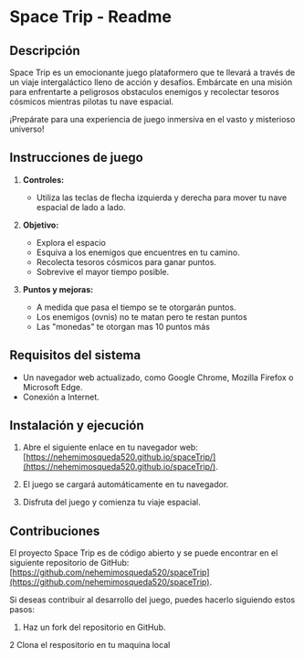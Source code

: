 # Space Trip - Readme

## Descripción

Space Trip es un emocionante juego plataformero que te llevará a través de un viaje intergaláctico lleno de acción y desafíos. Embárcate en una misión para enfrentarte a peligrosos obstaculos enemigos y recolectar tesoros cósmicos mientras pilotas tu nave espacial.

¡Prepárate para una experiencia de juego inmersiva en el vasto y misterioso universo!

## Instrucciones de juego

1. **Controles:**
   - Utiliza las teclas de flecha izquierda y derecha para mover tu nave espacial de lado a lado.

2. **Objetivo:**
   - Explora el espacio 
   - Esquiva a los enemigos que encuentres en tu camino.
   - Recolecta tesoros cósmicos para ganar puntos.
   - Sobrevive el mayor tiempo posible.

3. **Puntos y mejoras:**
   - A medida que pasa el tiempo se te otorgarán puntos.
   - Los enemigos (ovnis) no te matan pero te restan puntos
   - Las "monedas" te otorgan mas 10 puntos más
  
## Requisitos del sistema

- Un navegador web actualizado, como Google Chrome, Mozilla Firefox o Microsoft Edge.
- Conexión a Internet.

## Instalación y ejecución

1. Abre el siguiente enlace en tu navegador web: [https://nehemimosqueda520.github.io/spaceTrip/](https://nehemimosqueda520.github.io/spaceTrip/).

2. El juego se cargará automáticamente en tu navegador.

3. Disfruta del juego y comienza tu viaje espacial.

## Contribuciones

El proyecto Space Trip es de código abierto y se puede encontrar en el siguiente repositorio de GitHub: [https://github.com/nehemimosqueda520/spaceTrip](https://github.com/nehemimosqueda520/spaceTrip).

Si deseas contribuir al desarrollo del juego, puedes hacerlo siguiendo estos pasos:

1. Haz un fork del repositorio en GitHub.

2 Clona el respositorio en tu maquina local
